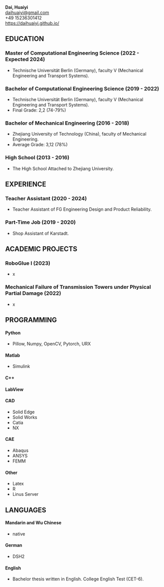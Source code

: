 **Dai, Huaiyi**  
daihuaiyi@gmail.com  
+49 15236301412  
https://daihuaiyi.github.io/  

## EDUCATION
### Master of Computational Engineering Science (2022 - Expected 2024)
* Technische Universität Berlin (Germany), faculty V (Mechanical Engineering and Transport Systems).
### Bachelor of Computational Engineering Science (2019 - 2022)
* Technische Universität Berlin (Germany), faculty V (Mechanical Engineering and Transport Systems).
* Final Grade: 2,2 (74-79%)
### Bachelor of Mechanical Engineering (2016 - 2018)
* Zhejiang University of Technology (China), faculty of Mechanical Engineering.
* Average Grade: 3,12 (78%)
### High School (2013 - 2016)
* The High School Attached to Zhejiang University.
## EXPERIENCE
### Teacher Assistant (2020 - 2024)
* Teacher Assistant of FG Engineering Design and Product Reliability.
### Part-Time Job (2019 - 2020)
* Shop Assistant of Karstadt.
## ACADEMIC PROJECTS
### RoboGlue I (2023)
* x
### Mechanical Failure of Transmission Towers under Physical Partial Damage (2022)
* x
## PROGRAMMING
#### Python
* Pillow, Numpy, OpenCV, Pytorch, URX
#### Matlab
* Simulink 
#### C++
#### LabView
#### CAD
* Solid Edge
* Solid Works
* Catia
* NX
#### CAE
* Abaqus
* ANSYS
* FEMM
#### Other
* Latex
* R
* Linus Server
## LANGUAGES
#### Mandarin and Wu Chinese
* native
#### German 
* DSH2
#### English 
* Bachelor thesis written in English. College English Test (CET-6).
